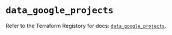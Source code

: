 # `data_google_projects`

Refer to the Terraform Registory for docs: [`data_google_projects`](https://registry.terraform.io/providers/hashicorp/google-beta/4.72.1/docs/data-sources/google_projects).
